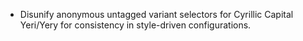 * Disunify anonymous untagged variant selectors for Cyrillic Capital Yeri/Yery for consistency in style-driven configurations.
